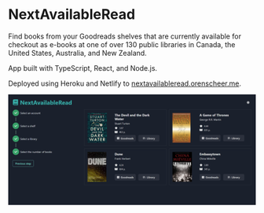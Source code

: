 # NextAvailableRead
Find books from your Goodreads shelves that are currently available for checkout as e-books at one of over 130 public libraries in Canada, the United States, Australia, and New Zealand.

App built with TypeScript, React, and Node.js.

Deployed using Heroku and Netlify to [nextavailableread.orenscheer.me](https://nextavailableread.orenscheer.me).

<img src="images/Results.png">
